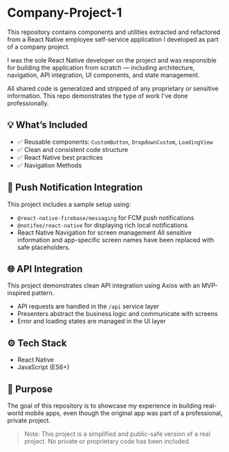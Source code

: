 # Company-Project-1

This repository contains components and utilities extracted and refactored from a React Native employee self-service application I developed as part of a company project.

I was the sole React Native developer on the project and was responsible for building the application from scratch — including architecture, navigation, API integration, UI components, and state management.

All shared code is generalized and stripped of any proprietary or sensitive information. This repo demonstrates the type of work I've done professionally.

## 💡 What’s Included

- ✅ Reusable components: `CustomButton`, `DropdownCustom`, `LoadingView`
- ✅ Clean and consistent code structure
- ✅ React Native best practices
- ✅ Navigation Methods

## 🔔 Push Notification Integration

This project includes a sample setup using:

- `@react-native-firebase/messaging` for FCM push notifications
- `@notifee/react-native` for displaying rich local notifications
- React Native Navigation for screen management
All sensitive information and app-specific screen names have been replaced with safe placeholders.
  
## 🌐 API Integration

This project demonstrates clean API integration using Axios with an MVP-inspired pattern.

- API requests are handled in the `/api` service layer
- Presenters abstract the business logic and communicate with screens
- Error and loading states are managed in the UI layer
  
## ⚙️ Tech Stack

- React Native
- JavaScript (ES6+)

## 🧩 Purpose

The goal of this repository is to showcase my experience in building real-world mobile apps, even though the original app was part of a professional, private project.

> Note: This project is a simplified and public-safe version of a real project. No private or proprietary code has been included.
